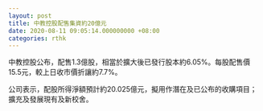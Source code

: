```yaml
---
layout: post
title: 中教控股配售集資約20億元
date: 2020-08-11 09:05:14.000000000 +08:00
categories: rthk
---
```


中教控股公布，配售1.3億股，相當於擴大後已發行股本約6.05%。每股配售價15.5元，較上日收市價折讓約7.7%。

公司表示，配股所得淨額預計約20.025億元，擬用作潛在及已公布的收購項目；擴充及發展現有及新校舍。
